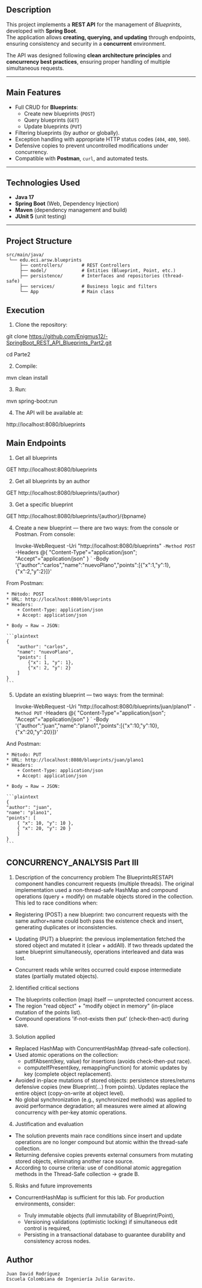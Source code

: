 ## Description

This project implements a **REST API** for the management of *Blueprints*, developed with **Spring Boot**.  
The application allows **creating, querying, and updating** through endpoints, ensuring consistency and security in a **concurrent** environment.

The API was designed following **clean architecture principles** and **concurrency best practices**, ensuring proper handling of multiple simultaneous requests.

---

## Main Features

- Full CRUD for **Blueprints**:
  - Create new blueprints (`POST`)
  - Query blueprints (`GET`)
  - Update blueprints (`PUT`)
- Filtering blueprints (by author or globally).
- Exception handling with appropriate HTTP status codes (`404`, `400`, `500`).
- Defensive copies to prevent uncontrolled modifications under concurrency.
- Compatible with **Postman**, `curl`, and automated tests.

---

## Technologies Used

- **Java 17**  
- **Spring Boot** (Web, Dependency Injection)  
- **Maven** (dependency management and build)  
- **JUnit 5** (unit testing)  

---

## Project Structure

```plaintext
src/main/java/
 └── edu.eci.arsw.blueprints
     ├── controllers/       # REST Controllers
     ├── model/             # Entities (Blueprint, Point, etc.)
     ├── persistence/       # Interfaces and repositories (thread-safe)
     ├── services/          # Business logic and filters
     └── App                # Main class

```

## Execution

1. Clone the repository:

git clone https://github.com/Enigmus12/-SpringBoot_REST_API_Blueprints_Part2.git

cd Parte2

2. Compile:

mvn clean install

3. Run:

mvn spring-boot:run

4. The API will be available at:

http://localhost:8080/blueprints

## Main Endpoints

1. Get all blueprints

GET http://localhost:8080/blueprints

2. Get all blueprints by an author

GET http://localhost:8080/blueprints/{author}

3. Get a specific blueprint

GET http://localhost:8080/blueprints/{author}/{bpname}

4. Create a new blueprint — there are two ways: from the console or Postman. From console:

    Invoke-WebRequest -Uri "http://localhost:8080/blueprints" `
    -Method POST `
    -Headers @{ "Content-Type"="application/json"; "Accept"="application/json" } `
    -Body '{"author":"carlos","name":"nuevoPlano","points":[{"x":1,"y":1},{"x":2,"y":2}]}'

From Postman:

    * Método: POST
    * URL: http://localhost:8080/blueprints
    * Headers:
        + Content-Type: application/json
        + Accept: application/json

    * Body → Raw → JSON:

    ```plaintext
    {
        "author": "carlos",
        "name": "nuevoPlano",
        "points": [
            {"x": 1, "y": 1},
            {"x": 2, "y": 2}
        ]
    }
    ```

5. Update an existing blueprint — two ways: from the terminal:

    Invoke-WebRequest -Uri "http://localhost:8080/blueprints/juan/plano1" `
    -Method PUT `
    -Headers @{ "Content-Type"="application/json"; "Accept"="application/json" } `
    -Body '{"author":"juan","name":"plano1","points":[{"x":10,"y":10},{"x":20,"y":20}]}'

And Postman: 

    * Método: PUT
    * URL: http://localhost:8080/blueprints/juan/plano1
    * Headers:
        + Content-Type: application/json
        + Accept: application/json

    * Body → Raw → JSON:

    ```plaintext
    {
    "author": "juan",
    "name": "plano1",
    "points": [
        { "x": 10, "y": 10 },
        { "x": 20, "y": 20 }
        ]
    }
    ```

## CONCURRENCY_ANALYSIS Part III

1. Description of the concurrency problem
The BlueprintsRESTAPI component handles concurrent requests (multiple threads). The original implementation used a non-thread-safe HashMap and compound operations (query + modify) on mutable objects stored in the collection. This led to race conditions when:
 - Registering (POST) a new blueprint: two concurrent requests with the same author+name could both pass the existence check and insert, generating duplicates or inconsistencies.

 - Updating (PUT) a blueprint: the previous implementation fetched the stored object and mutated it (clear + addAll). If two threads updated the same blueprint simultaneously, operations interleaved and data was lost.

 - Concurrent reads while writes occurred could expose intermediate states (partially mutated objects).

2. Identified critical sections
 - The blueprints collection (map) itself — unprotected concurrent access.
 - The region "read object" + "modify object in memory" (in-place mutation of the points list).
 - Compound operations 'if-not-exists then put' (check-then-act) during save.

3. Solution applied
 - Replaced HashMap with ConcurrentHashMap (thread-safe collection).
 - Used atomic operations on the collection:
   * putIfAbsent(key, value) for insertions (avoids check-then-put race).
   * computeIfPresent(key, remappingFunction) for atomic updates by key (complete object replacement).
 - Avoided in-place mutations of stored objects: persistence stores/returns defensive copies (new Blueprint(...) from points). Updates replace the entire object (copy-on-write at object level).
 - No global synchronization (e.g., synchronized methods) was applied to avoid performance degradation; all measures were aimed at allowing concurrency with per-key atomic operations.

4. Justification and evaluation
 - The solution prevents main race conditions since insert and update operations are no longer compound but atomic within the thread-safe collection.
 - Returning defensive copies prevents external consumers from mutating stored objects, eliminating another race source.
 - According to course criteria: use of conditional atomic aggregation methods in the Thread-Safe collection → grade B.

5. Risks and future improvements
 - ConcurrentHashMap is sufficient for this lab. For production environments, consider:

    * Truly immutable objects (full immutability of Blueprint/Point),
    * Versioning validations (optimistic locking) if simultaneous edit control is required,
    * Persisting in a transactional database to guarantee durability and consistency across nodes.



## Author
    Juan David Rodríguez
    Escuela Colombiana de Ingeniería Julio Garavito.